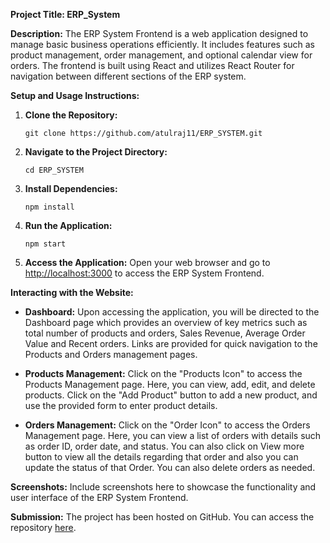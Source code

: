 
**Project Title: ERP_System**

**Description:**
The ERP System Frontend is a web application designed to manage basic business operations efficiently. It includes features such as product management, order management, and optional calendar view for orders. The frontend is built using React and utilizes React Router for navigation between different sections of the ERP system.

**Setup and Usage Instructions:**

1. **Clone the Repository:**
   ```
   git clone https://github.com/atulraj11/ERP_SYSTEM.git
   ```

2. **Navigate to the Project Directory:**
   ```
   cd ERP_SYSTEM
   ```

3. **Install Dependencies:**
   ```
   npm install
   ```

4. **Run the Application:**
   ```
   npm start
   ```

5. **Access the Application:**
   Open your web browser and go to [http://localhost:3000](http://localhost:3000) to access the ERP System Frontend.

**Interacting with the Website:**

- **Dashboard:** Upon accessing the application, you will be directed to the Dashboard page which provides an overview of key metrics such as total number of products and orders, Sales Revenue, Average Order Value and Recent orders. Links are provided for quick navigation to the Products and Orders management pages.

- **Products Management:** Click on the "Products Icon" to access the Products Management page. Here, you can view, add, edit, and delete products. Click on the "Add Product" button to add a new product, and use the provided form to enter product details.

- **Orders Management:** Click on the "Order Icon" to access the Orders Management page. Here, you can view a list of orders with details such as order ID, order date, and status. You can also click on View more button to view all the details regarding that order and also you can update the status of that Order. You can also delete orders as needed.

<!-- - **Optional Feature: Orders Calendar View:** This feature provides a calendar interface displaying orders based on their expected delivery dates. Click on a date to view all orders due for delivery on that day. -->

**Screenshots:**
Include screenshots here to showcase the functionality and user interface of the ERP System Frontend.

**Submission:**
The project has been hosted on GitHub. You can access the repository [here](https://github.com/atulraj11/ERP_SYSTEM).
